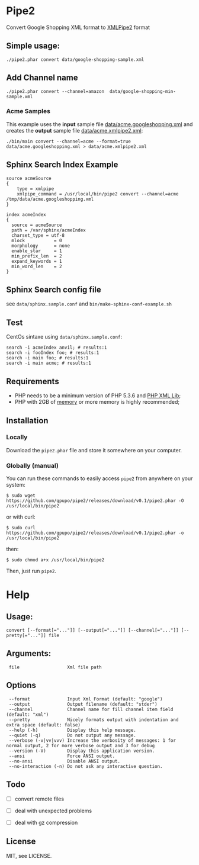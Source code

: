 # Pipe2

Convert Google Shopping XML format to [XMLPipe2](http://sphinxsearch.com/docs/current.html#xmlpipe2) format


## Simple usage:

    ./pipe2.phar convert data/google-shopping-sample.xml


## Add Channel name

    ./pipe2.phar convert --channel=amazon  data/google-shopping-min-sample.xml

### Acme Samples

This example uses the **input** sample file [data/acme.googleshopping.xml](https://github.com/gpupo/pipe2/blob/master/data/acme.googleshopping.xml)
 and creates the **output** sample file [data/acme.xmlpipe2.xml](https://github.com/gpupo/pipe2/blob/master/data/acme.xmlpipe2.xml):

    ./bin/main convert --channel=acme --format=true data/acme.googleshopping.xml > data/acme.xmlpipe2.xml


## Sphinx Search Index Example

    source acmeSource
    {
        type = xmlpipe
        xmlpipe_command = /usr/local/bin/pipe2 convert --channel=acme /tmp/data/acme.googleshopping.xml
    }

    index acmeIndex
    {
      source = acmeSource
      path = /var/sphinx/acmeIndex
      charset_type = utf-8
      mlock           = 0
      morphology      = none
      enable_star     = 1
      min_prefix_len  = 2
      expand_keywords = 1
      min_word_len    = 2
    }


## Sphinx Search config file

see ``data/sphinx.sample.conf`` and ``bin/make-sphinx-conf-example.sh``


## Test

CentOs sintaxe using ``data/sphinx.sample.conf``:

    search -i acmeIndex anvil; # results:1
    search -i fooIndex foo; # results:1
    search -i main foo; # results:1
    search -i main acme; # results:1

## Requirements

- PHP needs to be a minimum version of PHP 5.3.6 and [PHP XML Lib](http://php.net/manual/en/dom.setup.php);
- PHP with 2GB of [memory](http://php.net/memory-limit) or more memory is highly recommended;

## Installation

### Locally

Download the ``pipe2.phar`` file and store it somewhere on your computer.

### Globally (manual)

You can run these commands to easily access ``pipe2`` from anywhere on
your system:

    $ sudo wget https://github.com/gpupo/pipe2/releases/download/v0.1/pipe2.phar -O /usr/local/bin/pipe2

or with curl:

    $ sudo curl https://github.com/gpupo/pipe2/releases/download/v0.1/pipe2.phar -o /usr/local/bin/pipe2

then:

    $ sudo chmod a+x /usr/local/bin/pipe2

Then, just run ``pipe2``.


# Help

## Usage:

    convert [--format[="..."]] [--output[="..."]] [--channel[="..."]] [--pretty[="..."]] file

## Arguments:

     file                  Xml file path

## Options

     --format              Input Xml Format (default: "google")
     --output              Output filename (default: "stder")
     --channel             Channel name for fill channel item field (default: "xml")
     --pretty              Nicely formats output with indentation and extra space (default: false)
     --help (-h)           Display this help message.
     --quiet (-q)          Do not output any message.
     --verbose (-v|vv|vvv) Increase the verbosity of messages: 1 for normal output, 2 for more verbose output and 3 for debug
     --version (-V)        Display this application version.
     --ansi                Force ANSI output.
     --no-ansi             Disable ANSI output.
     --no-interaction (-n) Do not ask any interactive question.


## Todo

- [ ] convert remote files
- [ ] deal with unexpected problems
- [ ] deal with gz compression


## License

MIT, see LICENSE.